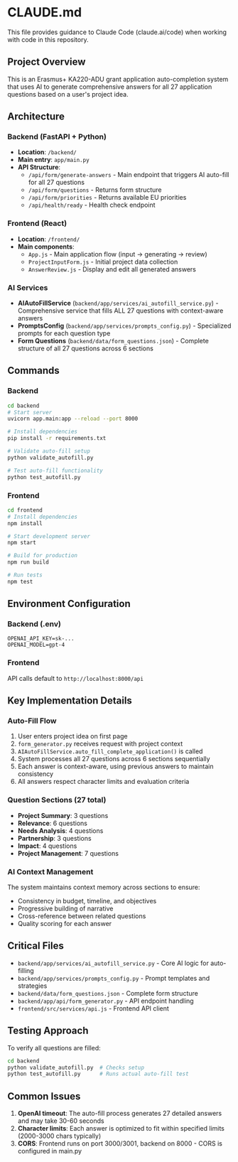 # CLAUDE.md

This file provides guidance to Claude Code (claude.ai/code) when working with code in this repository.

## Project Overview

This is an Erasmus+ KA220-ADU grant application auto-completion system that uses AI to generate comprehensive answers for all 27 application questions based on a user's project idea.

## Architecture

### Backend (FastAPI + Python)
- **Location**: `/backend/`
- **Main entry**: `app/main.py`
- **API Structure**:
  - `/api/form/generate-answers` - Main endpoint that triggers AI auto-fill for all 27 questions
  - `/api/form/questions` - Returns form structure
  - `/api/form/priorities` - Returns available EU priorities
  - `/api/health/ready` - Health check endpoint

### Frontend (React)
- **Location**: `/frontend/`
- **Main components**:
  - `App.js` - Main application flow (input → generating → review)
  - `ProjectInputForm.js` - Initial project data collection
  - `AnswerReview.js` - Display and edit all generated answers

### AI Services
- **AIAutoFillService** (`backend/app/services/ai_autofill_service.py`) - Comprehensive service that fills ALL 27 questions with context-aware answers
- **PromptsConfig** (`backend/app/services/prompts_config.py`) - Specialized prompts for each question type
- **Form Questions** (`backend/data/form_questions.json`) - Complete structure of all 27 questions across 6 sections

## Commands

### Backend
```bash
cd backend
# Start server
uvicorn app.main:app --reload --port 8000

# Install dependencies
pip install -r requirements.txt

# Validate auto-fill setup
python validate_autofill.py

# Test auto-fill functionality
python test_autofill.py
```

### Frontend  
```bash
cd frontend
# Install dependencies
npm install

# Start development server
npm start

# Build for production
npm run build

# Run tests
npm test
```

## Environment Configuration

### Backend (.env)
```
OPENAI_API_KEY=sk-...
OPENAI_MODEL=gpt-4
```

### Frontend
API calls default to `http://localhost:8000/api`

## Key Implementation Details

### Auto-Fill Flow
1. User enters project idea on first page
2. `form_generator.py` receives request with project context
3. `AIAutoFillService.auto_fill_complete_application()` is called
4. System processes all 27 questions across 6 sections sequentially
5. Each answer is context-aware, using previous answers to maintain consistency
6. All answers respect character limits and evaluation criteria

### Question Sections (27 total)
- **Project Summary**: 3 questions
- **Relevance**: 6 questions  
- **Needs Analysis**: 4 questions
- **Partnership**: 3 questions
- **Impact**: 4 questions
- **Project Management**: 7 questions

### AI Context Management
The system maintains context memory across sections to ensure:
- Consistency in budget, timeline, and objectives
- Progressive building of narrative
- Cross-reference between related questions
- Quality scoring for each answer

## Critical Files

- `backend/app/services/ai_autofill_service.py` - Core AI logic for auto-filling
- `backend/app/services/prompts_config.py` - Prompt templates and strategies
- `backend/data/form_questions.json` - Complete form structure
- `backend/app/api/form_generator.py` - API endpoint handling
- `frontend/src/services/api.js` - Frontend API client

## Testing Approach

To verify all questions are filled:
```bash
cd backend
python validate_autofill.py  # Checks setup
python test_autofill.py      # Runs actual auto-fill test
```

## Common Issues

1. **OpenAI timeout**: The auto-fill process generates 27 detailed answers and may take 30-60 seconds
2. **Character limits**: Each answer is optimized to fit within specified limits (2000-3000 chars typically)
3. **CORS**: Frontend runs on port 3000/3001, backend on 8000 - CORS is configured in main.py